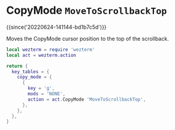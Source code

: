 # CopyMode `MoveToScrollbackTop`

{{since('20220624-141144-bd1b7c5d')}}

Moves the CopyMode cursor position to the top of the scrollback.


```lua
local wezterm = require 'wezterm'
local act = wezterm.action

return {
  key_tables = {
    copy_mode = {
      {
        key = 'g',
        mods = 'NONE',
        action = act.CopyMode 'MoveToScrollbackTop',
      },
    },
  },
}
```

